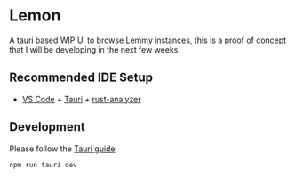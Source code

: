 # Lemon
A tauri based WIP UI to browse Lemmy instances, this is a proof of concept that I will be developing in the next few weeks.

## Recommended IDE Setup
- [VS Code](https://code.visualstudio.com/) + [Tauri](https://marketplace.visualstudio.com/items?itemName=tauri-apps.tauri-vscode) + [rust-analyzer](https://marketplace.visualstudio.com/items?itemName=rust-lang.rust-analyzer)

## Development
Please follow the [Tauri guide](https://tauri.app/v1/guides/development/development-cycle)
```
npm run tauri dev
```
